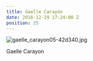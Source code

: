 ```yaml
---
title: Gaelle Carayon
date: 2016-12-29 17:24:00 Z
position: 25
---
```


![gaelle_carayon05-42d340.jpg](/uploads/gaelle_carayon05-42d340.jpg)

Gaelle Carayon